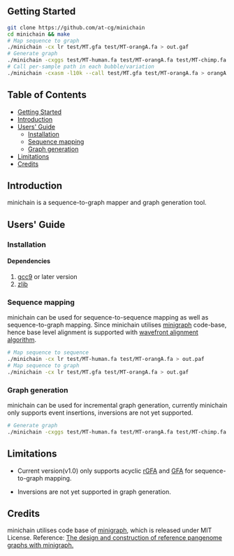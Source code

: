 ## <a name="started"></a>Getting Started

```sh
git clone https://github.com/at-cg/minichain
cd minichain && make
# Map sequence to graph
./minichain -cx lr test/MT.gfa test/MT-orangA.fa > out.gaf
# Generate graph 
./minichain -cxggs test/MT-human.fa test/MT-orangA.fa test/MT-chimp.fa -l500 -d500 > out.gaf
# Call per-sample path in each bubble/variation
./minichain -cxasm -l10k --call test/MT.gfa test/MT-orangA.fa > orangA.call.bed
```

## Table of Contents

- [Getting Started](#started)
- [Introduction](#intro)
- [Users' Guide](#uguide)
  - [Installation](#install)
  - [Sequence mapping](#map)
  - [Graph generation](#graph_gen)
- [Limitations](#limit)
- [Credits](#credit)

## <a name="intro"></a>Introduction

minichain is a sequence-to-graph mapper and graph generation tool.

## <a name="uguide"></a>Users' Guide

### <a name="install"></a>Installation

#### Dependencies
1) [gcc9][gcc9] or later version
2) [zlib][zlib]


### <a name="map"></a>Sequence mapping
minichain can be used for sequence-to-sequence mapping as well as sequence-to-graph mapping. Since minichain utilises [minigraph][minigraph] code-base, hence base level alignment is supported with [wavefront alignment algorithm][wfa].
```sh
# Map sequence to sequence
./minichain -cx lr test/MT-human.fa test/MT-orangA.fa > out.paf
# Map sequence to graph
./minichain -cx lr test/MT.gfa test/MT-orangA.fa > out.gaf
```

### <a name="graph_gen"></a>Graph generation
minichain can be used for incremental graph generation, currently minichain only supports event insertions, inversions are not yet supported.
```sh
# Generate graph 
./minichain -cxggs test/MT-human.fa test/MT-orangA.fa test/MT-chimp.fa -l500 -d500 > out.gaf
```

## <a name="limit"></a>Limitations

* Current version(v1.0) only supports acyclic [rGFA][rgfa] and [GFA][gfa1] for sequence-to-graph mapping.

* Inversions are not yet supported in graph generation.

## <a name="credit"></a>Credits
minichain utilises code base of [minigraph][minigraph], which is released under MIT License.
Reference: [The design and construction of reference pangenome graphs with minigraph.][paper]

[wfa]: https://doi.org/10.1093/bioinformatics/btaa777
[paper]: https://doi.org/10.1186/s13059-020-02168-z
[minigraph]: https://github.com/lh3/minigraph
[zlib]: http://zlib.net/
[gcc9]: http://zlib.net/
[rgfa]: https://github.com/lh3/gfatools/blob/master/doc/rGFA.md
[gfa1]: https://github.com/GFA-spec/GFA-spec/blob/master/GFA1.md
